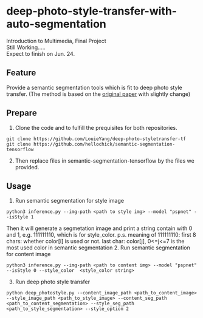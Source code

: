 # deep-photo-style-transfer-with-auto-segmentation
Introduction to Multimedia, Final Project  
Still Working.....  
Expect to finish on Jun. 24.  

## Feature
Provide a semantic segmentation tools which is fit to deep photo style transfer. (The method is based on the [original paper](https://arxiv.org/abs/1703.07511) with slightly change)

## Prepare
1. Clone the code and to fulfill the prequisites for both repositories. 
```
git clone https://github.com/LouieYang/deep-photo-styletransfer-tf
git clone https://github.com/hellochick/semantic-segmentation-tensorflow
```
2. Then replace files in semantic-segmentation-tensorflow by the files we provided.

## Usage
1. Run semantic segmentation for style image
```
python3 inference.py --img-path <path to style img> --model "pspnet" --isStyle 1
```
  Then it will generate a segmetation image and print a string contain with 0 and 1, e.g. 111111110, which is for style_color.
  p.s. meaning of 111111110: first 8 chars: whether color[i] is used or not. last char: color[j], 0<=j<=7 is the most used color in semantic segmentation
2. Run semantic segmentation for content image
```
python3 inference.py --img-path <path to content img> --model "pspnet" --isStyle 0 --style_color  <style_color string>
```
3. Run deep photo style transfer
```
python deep_photostyle.py --content_image_path <path_to_content_image> --style_image_path <path_to_style_image> --content_seg_path <path_to_content_segmentation> --style_seg_path <path_to_style_segmentation> --style_option 2
```

